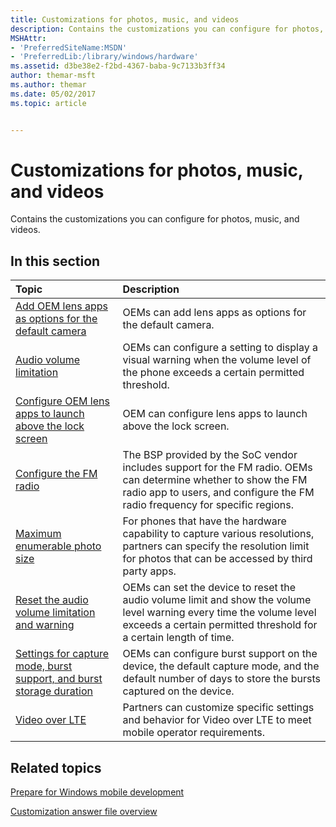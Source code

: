 ```yaml
---
title: Customizations for photos, music, and videos
description: Contains the customizations you can configure for photos, music, and videos.
MSHAttr:
- 'PreferredSiteName:MSDN'
- 'PreferredLib:/library/windows/hardware'
ms.assetid: d3be38e2-f2bd-4367-baba-9c7133b3ff34
author: themar-msft
ms.author: themar
ms.date: 05/02/2017
ms.topic: article


---
```

# Customizations for photos, music, and videos

Contains the customizations you can configure for photos, music, and videos.

## In this section

| Topic                                 | Description                                                                                   |
|:--------------------------------------|:----------------------------------------------------------------------------------------------|
| [Add OEM lens apps as options for the default camera](adding-oem-lens-apps-as-options-for-the-default-camera.md)  | OEMs can add lens apps as options for the default camera. |
| [Audio volume limitation](audio-volume-limitation.md) | OEMs can configure a setting to display a visual warning when the volume level of the phone exceeds a certain permitted threshold.    |
| [Configure OEM lens apps to launch above the lock screen](configuring-oem-lens-apps-to-launch-above-the-lock-screen.md)   | OEM can configure lens apps to launch above the lock screen.  |
| [Configure the FM radio](fm-radio.md) | The BSP provided by the SoC vendor includes support for the FM radio. OEMs can determine whether to show the FM radio app to users, and configure the FM radio frequency for specific regions. |
| [Maximum enumerable photo size](maximum-enumerable-photo-size.md) | For phones that have the hardware capability to capture various resolutions, partners can specify the resolution limit for photos that can be accessed by third party apps.   |
| [Reset the audio volume limitation and warning](reset-the-audio-volume-limitation-and-warning.md)    | OEMs can set the device to reset the audio volume limit and show the volume level warning every time the volume level exceeds a certain permitted threshold for a certain length of time.    |
| [Settings for capture mode, burst support, and burst storage duration](settings-for-capture-mode-burst-support-and-burst-storage-duration.md) | OEMs can configure burst support on the device, the default capture mode, and the default number of days to store the bursts captured on the device.  |
| [Video over LTE](video-over-lte.md)    | Partners can customize specific settings and behavior for Video over LTE to meet mobile operator requirements.  |

## Related topics

[Prepare for Windows mobile development](https://docs.microsoft.com/en-us/windows-hardware/manufacture/mobile/preparing-for-windows-mobile-development)

[Customization answer file overview](https://docs.microsoft.com/en-us/windows-hardware/customize/mobile/mcsf/customization-answer-file)
